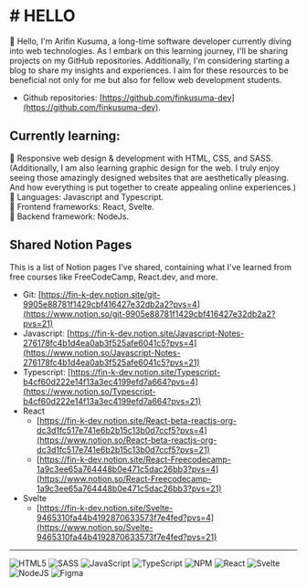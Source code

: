 # # HELLO

👋 Hello, I'm Arifin Kusuma, a long-time software developer currently diving into web technologies. As I embark on this learning journey, I'll be sharing projects on my GitHub repositories. Additionally, I'm considering starting a blog to share my insights and experiences. I aim for these resources to be beneficial not only for me but also for fellow web development students.

- Github repositories: [https://github.com/finkusuma-dev](https://github.com/finkusuma-dev).

## Currently learning:

📙 Responsive web design & development with HTML, CSS, and SASS.  
 (Additionally, I am also learning graphic design for the web. I truly enjoy seeing those amazingly designed websites that are aesthetically pleasing. And how everything is put together to create appealing online experiences.)  
 📙 Languages: Javascript and Typescript.  
 📙 Frontend frameworks: React, Svelte.  
 📙 Backend framework: NodeJs.

## Shared Notion Pages

This is a list of Notion pages I've shared, containing what I've learned from free courses like FreeCodeCamp, React.dev, and more.

- Git: [https://fin-k-dev.notion.site/git-9905e88781f1429cbf416427e32db2a2?pvs=4](https://www.notion.so/git-9905e88781f1429cbf416427e32db2a2?pvs=21)
- Javascript: [https://fin-k-dev.notion.site/Javascript-Notes-276178fc4b1d4ea0ab3f525afe6041c5?pvs=4](https://www.notion.so/Javascript-Notes-276178fc4b1d4ea0ab3f525afe6041c5?pvs=21)
- Typescript: [https://fin-k-dev.notion.site/Typescript-b4cf60d222e14f13a3ec4199efd7a664?pvs=4](https://www.notion.so/Typescript-b4cf60d222e14f13a3ec4199efd7a664?pvs=21)
- React
  - [https://fin-k-dev.notion.site/React-beta-reactjs-org-dc3d1fc517e741e6b2b15c13b0d7ccf5?pvs=4](https://www.notion.so/React-beta-reactjs-org-dc3d1fc517e741e6b2b15c13b0d7ccf5?pvs=21)
  - [https://fin-k-dev.notion.site/React-Freecodecamp-1a9c3ee65a764448b0e471c5dac26bb3?pvs=4](https://www.notion.so/React-Freecodecamp-1a9c3ee65a764448b0e471c5dac26bb3?pvs=21)
- Svelte
  - [https://fin-k-dev.notion.site/Svelte-9465310fa44b4192870633573f7e4fed?pvs=4](https://www.notion.so/Svelte-9465310fa44b4192870633573f7e4fed?pvs=21)

---

![HTML5](https://img.shields.io/badge/html5-%23E34F26.svg?style=for-the-badge&logo=html5&logoColor=white)
![SASS](https://img.shields.io/badge/SASS-hotpink.svg?style=for-the-badge&logo=SASS&logoColor=white)
![JavaScript](https://img.shields.io/badge/javascript-%23323330.svg?style=for-the-badge&logo=javascript&logoColor=%23F7DF1E)
![TypeScript](https://img.shields.io/badge/typescript-%23007ACC.svg?style=for-the-badge&logo=typescript&logoColor=white)
![NPM](https://img.shields.io/badge/NPM-%23CB3837.svg?style=for-the-badge&logo=npm&logoColor=white)
![React](https://img.shields.io/badge/react-%2320232a.svg?style=for-the-badge&logo=react&logoColor=%2361DAFB)
![Svelte](https://img.shields.io/badge/svelte-%23f1413d.svg?style=for-the-badge&logo=svelte&logoColor=white)
![NodeJS](https://img.shields.io/badge/node.js-6DA55F?style=for-the-badge&logo=node.js&logoColor=white)
![Figma](https://img.shields.io/badge/figma-%23F24E1E.svg?style=for-the-badge&logo=figma&logoColor=white)

<!---
finkusuma-dev/finkusuma-dev is a ✨ special ✨ repository because its `README.md` (this file) appears on your GitHub profile.
You can click the Preview link to take a look at your changes.
Markdown badges: https://ileriayo.github.io/markdown-badges/
--->
